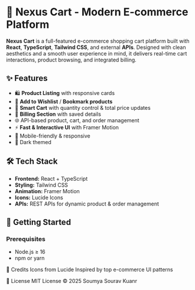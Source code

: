 # 🛒 Nexus Cart - Modern E-commerce Platform

**Nexus Cart** is a full-featured e-commerce shopping cart platform built with **React**, **TypeScript**, **Tailwind CSS**, and external **APIs**. Designed with clean aesthetics and a smooth user experience in mind, it delivers real-time cart interactions, product browsing, and integrated billing.

## ✨ Features

- 🛍️ **Product Listing** with responsive cards
- 💖 **Add to Wishlist** / **Bookmark products**
- 🛒 **Smart Cart** with quantity control & total price updates
- 🧾 **Billing Section** with saved details
- 🌐 API-based product, cart, and order management
- ⚡ **Fast & Interactive UI** with Framer Motion
- 📱 Mobile-friendly & responsive
- 🌙 Dark themed



## 🛠️ Tech Stack

- **Frontend:** React + TypeScript
- **Styling:** Tailwind CSS
- **Animation:** Framer Motion
- **Icons:** Lucide Icons
- **APIs:** REST APIs for dynamic product & order management


## 🚀 Getting Started

### Prerequisites

- Node.js ≥ 16
- npm or yarn

🙌 Credits
Icons from Lucide
Inspired by top e-commerce UI patterns

📄 License
MIT License © 2025 Soumya Sourav Kuanr




